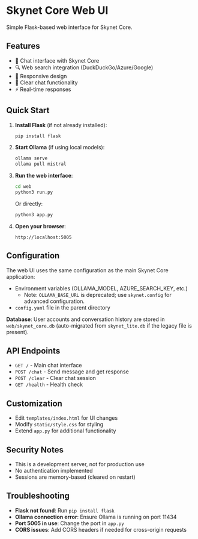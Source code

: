# Skynet Core Web UI

Simple Flask-based web interface for Skynet Core.

## Features

- 💬 Chat interface with Skynet Core
- 🔍 Web search integration (DuckDuckGo/Azure/Google)
- 📱 Responsive design
- 🧹 Clear chat functionality
- ⚡ Real-time responses

## Quick Start

1. **Install Flask** (if not already installed):
   ```bash
   pip install flask
   ```

2. **Start Ollama** (if using local models):
   ```bash
   ollama serve
   ollama pull mistral
   ```

3. **Run the web interface**:
   ```bash
   cd web
   python3 run.py
   ```
   
   Or directly:
   ```bash
   python3 app.py
   ```

4. **Open your browser**:
   ```
   http://localhost:5005
   ```

## Configuration

The web UI uses the same configuration as the main Skynet Core application:

- Environment variables (OLLAMA_MODEL, AZURE_SEARCH_KEY, etc.)
   - Note: `OLLAMA_BASE_URL` is deprecated; use `skynet.config` for advanced configuration.
- `config.yaml` file in the parent directory

**Database**: User accounts and conversation history are stored in `web/skynet_core.db` (auto-migrated from `skynet_lite.db` if the legacy file is present).

## API Endpoints

- `GET /` - Main chat interface
- `POST /chat` - Send message and get response
- `POST /clear` - Clear chat session
- `GET /health` - Health check

## Customization

- Edit `templates/index.html` for UI changes
- Modify `static/style.css` for styling
- Extend `app.py` for additional functionality

## Security Notes

- This is a development server, not for production use
- No authentication implemented
- Sessions are memory-based (cleared on restart)

## Troubleshooting

- **Flask not found**: Run `pip install flask`
- **Ollama connection error**: Ensure Ollama is running on port 11434
- **Port 5005 in use**: Change the port in `app.py`
- **CORS issues**: Add CORS headers if needed for cross-origin requests
